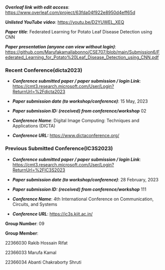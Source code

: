 
***Overleaf link with edit access***:
https://www.overleaf.com/project/63fda04f922e8950d4eff65d

***Unlisted YouTube video***:
https://youtu.be/D2YUWEL_XEQ

***Paper title***:
Federated Learning for Potato Leaf Disease Detection using CNN

***Paper presentation (anyone can view without login)***:
https://github.com/Marufakamallabonno/CSE707/blob/main/Submission6/Federated_Learning_for_Potato%20Leaf_Disease_Detection_using_CNN.pdf

### Recent Conference(dicta2023) 

- ***Conference submitted paper / paper submission / login Link***:
https://cmt3.research.microsoft.com/User/Login?ReturnUrl=%2Fdicta2023

- ***Paper submission date (to workshop/conference)***:
15 May, 2023

- ***Paper submission ID: (received) from conference/workshop***
02

- ***Conference Name***:
Digital Image Computing: Techniques and Applications (DICTA)

- ***Conference URL:***
https://www.dictaconference.org/

### Previous Submitted Conference(IC3S2023) 

- ***Conference submitted paper / paper submission / login Link***:
https://cmt3.research.microsoft.com/User/Login?ReturnUrl=%2FIC3S2023

- ***Paper submission date (to workshop/conference)***:
28 February, 2023

- ***Paper submission ID: (received) from conference/workshop***
111

- ***Conference Name***:
4th International Conference on Communication, Circuits, and Systems

- ***Conference URL***:
https://ic3s.kiit.ac.in/


**Group Number**:
09

**Group Member**: 

22366030  Rakib Hossain Rifat

22366033  Marufa Kamal

22366034  Abanti Chakraborty Shruti
